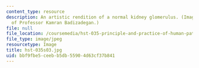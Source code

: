 ```yaml
---
content_type: resource
description: An artistic rendition of a normal kidney glomerulus. (Image courtesy
  of Professor Kamran Badizadegan.)
file: null
file_location: /coursemedia/hst-035-principle-and-practice-of-human-pathology-spring-2003/bbf9fbe5ceebb5db55904d63cf37b841_hst-035s03.jpg
file_type: image/jpeg
resourcetype: Image
title: hst-035s03.jpg
uid: bbf9fbe5-ceeb-b5db-5590-4d63cf37b841
---
```

